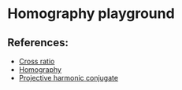 # Homography playground

## References:
* [Cross ratio](https://en.wikipedia.org/wiki/Cross-ratio)
* [Homography](https://en.wikipedia.org/wiki/Homography)
* [Projective harmonic conjugate](https://en.wikipedia.org/wiki/Projective_harmonic_conjugate)
